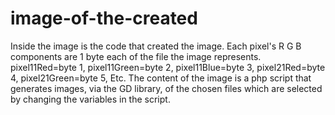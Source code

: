 # image-of-the-created

Inside the image is the code that created the image.
Each pixel's R G B components are 1 byte each of the file the image represents.
pixel11Red=byte 1, pixel11Green=byte 2, pixel11Blue=byte 3, pixel21Red=byte 4, pixel21Green=byte 5, Etc.
The content of the image is a php script that generates images, via the GD library, of the chosen files which are selected by changing the variables in the script.

